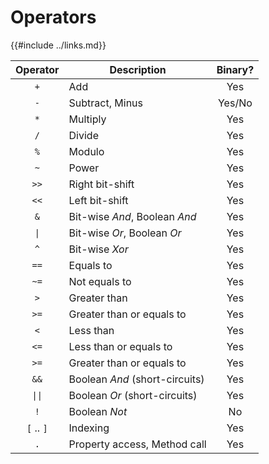 Operators
=========

{{#include ../links.md}}

|     Operator      | Description                    | Binary? |
| :---------------: | ------------------------------ | :-----: |
|        `+`        | Add                            |   Yes   |
|        `-`        | Subtract, Minus                | Yes/No  |
|        `*`        | Multiply                       |   Yes   |
|        `/`        | Divide                         |   Yes   |
|        `%`        | Modulo                         |   Yes   |
|        `~`        | Power                          |   Yes   |
|       `>>`        | Right bit-shift                |   Yes   |
|       `<<`        | Left bit-shift                 |   Yes   |
|        `&`        | Bit-wise _And_, Boolean _And_  |   Yes   |
|  <code>\|</code>  | Bit-wise _Or_, Boolean _Or_    |   Yes   |
|        `^`        | Bit-wise _Xor_                 |   Yes   |
|       `==`        | Equals to                      |   Yes   |
|       `~=`        | Not equals to                  |   Yes   |
|        `>`        | Greater than                   |   Yes   |
|       `>=`        | Greater than or equals to      |   Yes   |
|        `<`        | Less than                      |   Yes   |
|       `<=`        | Less than or equals to         |   Yes   |
|       `>=`        | Greater than or equals to      |   Yes   |
|       `&&`        | Boolean _And_ (short-circuits) |   Yes   |
| <code>\|\|</code> | Boolean _Or_ (short-circuits)  |   Yes   |
|        `!`        | Boolean _Not_                  |   No    |
|    `[` .. `]`     | Indexing                       |   Yes   |
|        `.`        | Property access, Method call   |   Yes   |
